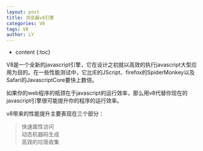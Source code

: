 ```yaml
---
layout: post
title: 浏览器v8引擎
categories: V8
tags: V8
author: LY
---
```


* content
{:toc} 

V8是一个全新的javascript引擎，它在设计之初就以高效的执行javascript大型应用为目的。在一些性能测试中，它比IE的JScript、firefox的SpiderMonkey以及Safari的JavascriptCore要快上数倍。

如果你的web程序的瓶颈在于javascript的运行效率，那么用v8代替你现在的javascript引擎很可能提升你的程序的运行效率。

v8带来的性能提升主要表现在三个部分：

> 快速属性访问  
  动态机器码生成  
  高效的垃圾收集  

